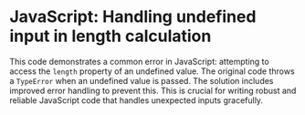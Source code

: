 # JavaScript: Handling undefined input in length calculation

This code demonstrates a common error in JavaScript: attempting to access the `length` property of an undefined value.  The original code throws a `TypeError` when an undefined value is passed. The solution includes improved error handling to prevent this.  This is crucial for writing robust and reliable JavaScript code that handles unexpected inputs gracefully.